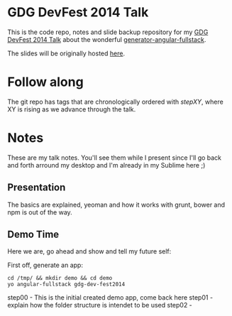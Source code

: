 # GDG DevFest 2014 Talk

This is the code repo, notes and slide backup repository for my [GDG DevFest 2014 Talk](http://gdghamburg.github.io/devfest/) about the wonderful [generator-angular-fullstack](https://github.com/DaftMonk/generator-angular-fullstack).

The slides will be originally hosted [here](https://slides.com/kjellski/gdg-devfest-2014/).

# Follow along

The git repo has tags that are chronologically ordered with _stepXY_, where XY is rising as we advance through the talk.

# Notes

These are my talk notes. You'll see them while I present since I'll go back and forth arround my desktop and I'm already in my Sublime here ;)

## Presentation

The basics are explained, yeoman and how it works with grunt, bower and npm is out of the way.

## Demo Time

Here we are, go ahead and show and tell my future self:

First off, generate an app:

    cd /tmp/ && mkdir demo && cd demo
    yo angular-fullstack gdg-dev-fest2014

step00 - This is the initial created demo app, come back here
step01 - explain how the folder structure is intendet to be used
step02 -